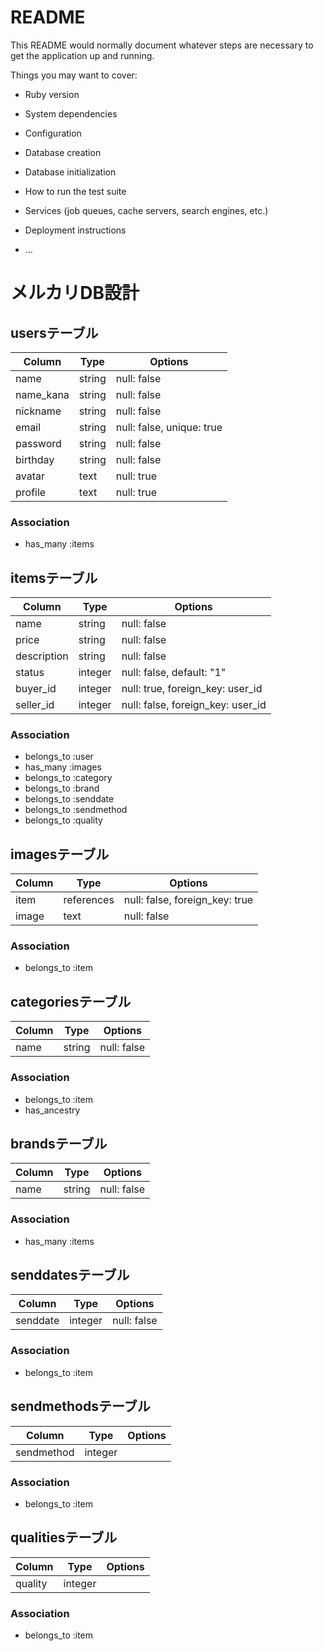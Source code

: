 # README

This README would normally document whatever steps are necessary to get the
application up and running.

Things you may want to cover:

* Ruby version

* System dependencies

* Configuration

* Database creation

* Database initialization

* How to run the test suite

* Services (job queues, cache servers, search engines, etc.)

* Deployment instructions

* ...

# メルカリDB設計

## usersテーブル
|Column|Type|Options|
|------|----|-------|
|name|string|null: false|
|name_kana|string|null: false|
|nickname|string|null: false|
|email|string|null: false, unique: true|
|password|string|null: false|
|birthday|string|null: false|
|avatar|text|null: true|
|profile|text|null: true|
### Association
- has_many :items

## itemsテーブル
|Column|Type|Options|
|------|----|-------|
|name|string|null: false|
|price|string|null: false|
|description|string|null: false|
|status|integer|null: false, default: "1"|
|buyer_id|integer|null: true, foreign_key: user_id|
|seller_id|integer|null: false, foreign_key: user_id|
### Association
- belongs_to :user
- has_many :images
- belongs_to :category
- belongs_to :brand
- belongs_to :senddate
- belongs_to :sendmethod
- belongs_to :quality

## imagesテーブル
|Column|Type|Options|
|------|----|-------|
|item|references|null: false, foreign_key: true|
|image|text|null: false|
### Association
- belongs_to :item

## categoriesテーブル
|Column|Type|Options|
|------|----|-------|
|name|string|null: false|
### Association
- belongs_to :item
- has_ancestry

## brandsテーブル
|Column|Type|Options|
|------|----|-------|
|name|string|null: false|
### Association
- has_many :items

## senddatesテーブル
|Column|Type|Options|
|------|----|-------|
|senddate|integer|null: false|
### Association
- belongs_to :item

## sendmethodsテーブル
|Column|Type|Options|
|------|----|-------|
|sendmethod|integer||null: false|
### Association
- belongs_to :item

## qualitiesテーブル
|Column|Type|Options|
|------|----|-------|
|quality|integer||null: false|
### Association
- belongs_to :item